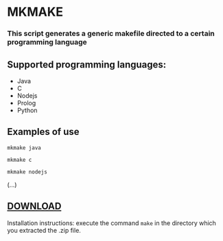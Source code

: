 # MKMAKE

### This script generates a generic makefile directed to a certain programming language

## Supported programming languages:

- Java
- C
- Nodejs
- Prolog
- Python

## Examples of use

`mkmake java`

`mkmake c`

`mkmake nodejs`

(...)

## <a href="https://github.com/perezjquim/mkmake/archive/master.zip"> DOWNLOAD </a>

Installation instructions: execute the command `make` in the directory which you extracted the .zip file.